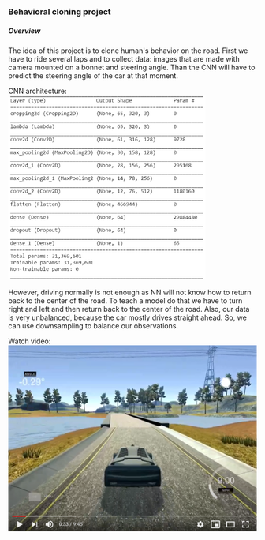 <H3>Behavioral cloning project</H3>

<H5>Overview</H5>  
The idea of this project is to clone human's behavior on the road. First we have to ride several laps and to collect data: images that are made with camera mounted on a bonnet and steering angle. Than the CNN will have to predict the steering angle of the car at that moment.  

CNN architecture:  
<img src="architecture.PNG" alt="drawing" width="400"></img>  

However, driving normally is not enough as NN will not know how to return back to the center of the road. To teach a model do that we have to turn right and left and then return back to the center of the road. Also, our data is very unbalanced, because the car mostly drives straight ahead. So, we can use downsampling to balance our observations.  

Watch video:  
[![Watch the video](track_1_intro_s.PNG)](https://youtu.be/hf6iXHCsHmM)
